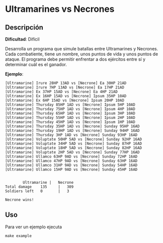 # Ultramarines vs Necrones

## Descripción

**Dificultad**: Difícil

Desarrolla un programa que simule batallas entre Ultramarines y Necrones. Cada combatiente, tiene un nombre, unos puntos de vida y unos puntos de ataque. El programa debe permitir enfrentar a dos ejércitos entre sí y determinar cuál es el ganador.

**Ejemplo**:

```plaintext
[Ultramarine] Irure 28HP 13AD vs [Necrone] Ea 30HP 21AD 
[Ultramarine] Irure 7HP 13AD vs [Necrone] Ea 17HP 21AD 
[Ultramarine] Ex 37HP 15AD vs [Necrone] Ea 4HP 21AD 
[Ultramarine] Ex 16HP 15AD vs [Necrone] Ipsum 35HP 10AD 
[Ultramarine] Ex 6HP 15AD vs [Necrone] Ipsum 20HP 10AD 
[Ultramarine] Thursday 85HP 1AD vs [Necrone] Ipsum 5HP 10AD 
[Ultramarine] Thursday 75HP 1AD vs [Necrone] Ipsum 4HP 10AD 
[Ultramarine] Thursday 65HP 1AD vs [Necrone] Ipsum 3HP 10AD 
[Ultramarine] Thursday 55HP 1AD vs [Necrone] Ipsum 2HP 10AD 
[Ultramarine] Thursday 45HP 1AD vs [Necrone] Ipsum 1HP 10AD 
[Ultramarine] Thursday 35HP 1AD vs [Necrone] Sunday 95HP 16AD 
[Ultramarine] Thursday 19HP 1AD vs [Necrone] Sunday 94HP 16AD 
[Ultramarine] Thursday 3HP 1AD vs [Necrone] Sunday 93HP 16AD 
[Ultramarine] Voluptate 50HP 5AD vs [Necrone] Sunday 92HP 16AD 
[Ultramarine] Voluptate 34HP 5AD vs [Necrone] Sunday 87HP 16AD 
[Ultramarine] Voluptate 18HP 5AD vs [Necrone] Sunday 82HP 16AD 
[Ultramarine] Voluptate 2HP 5AD vs [Necrone] Sunday 77HP 16AD 
[Ultramarine] Ullamco 63HP 9AD vs [Necrone] Sunday 72HP 16AD 
[Ultramarine] Ullamco 47HP 9AD vs [Necrone] Sunday 63HP 16AD 
[Ultramarine] Ullamco 31HP 9AD vs [Necrone] Sunday 54HP 16AD 
[Ultramarine] Ullamco 15HP 9AD vs [Necrone] Sunday 45HP 16AD 


		Ultramarine	|	Necrone
Total damage	135		|	309
Soldiers left	0		|	3

Necrone wins!
```

## Uso

Para ver un ejemplo ejecuta
```shell
make example
```